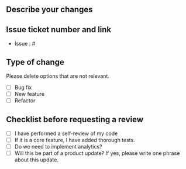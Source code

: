 ## Describe your changes

## Issue ticket number and link
- Issue : #

## Type of change

Please delete options that are not relevant.

- [ ] Bug fix
- [ ] New feature
- [ ] Refactor

## Checklist before requesting a review
- [ ] I have performed a self-review of my code
- [ ] If it is a core feature, I have added thorough tests.
- [ ] Do we need to implement analytics?
- [ ] Will this be part of a product update? If yes, please write one phrase about this update.